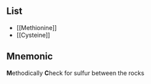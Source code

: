 ## List
* [[Methionine]]
* [[Cysteine]]
## Mnemonic
**M**ethodically **C**heck for sulfur between the rocks